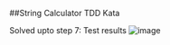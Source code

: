 ##String Calculator TDD Kata

Solved upto step 7: 
Test results 
![image](https://github.com/user-attachments/assets/57272ef6-f890-4bc9-9040-652538ae4340)

